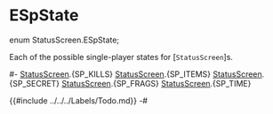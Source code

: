 # ESpState

[StatusScreen]: ../StatusScreen.md

<!-- api-declaration -->
enum StatusScreen.ESpState;

<!-- api-definition -->
Each of the possible single-player states for [`StatusScreen`]s.

<!-- api-variants -->
#-
[StatusScreen].{SP_KILLS}
[StatusScreen].{SP_ITEMS}
[StatusScreen].{SP_SECRET}
[StatusScreen].{SP_FRAGS}
[StatusScreen].{SP_TIME}

{{#include ../../../Labels/Todo.md}}
-#
